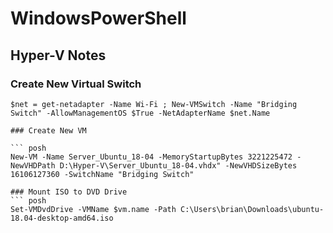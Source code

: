 # WindowsPowerShell

## Hyper-V Notes

### Create New Virtual Switch

``` posh
$net = get-netadapter -Name Wi-Fi ; New-VMSwitch -Name "Bridging Switch" -AllowManagementOS $True -NetAdapterName $net.Name

### Create New VM

``` posh
New-VM -Name Server_Ubuntu_18-04 -MemoryStartupBytes 3221225472 -NewVHDPath D:\Hyper-V\Server_Ubuntu_18-04.vhdx" -NewVHDSizeBytes 16106127360 -SwitchName "Bridging Switch"

### Mount ISO to DVD Drive
``` posh
Set-VMDvdDrive -VMName $vm.name -Path C:\Users\brian\Downloads\ubuntu-18.04-desktop-amd64.iso
